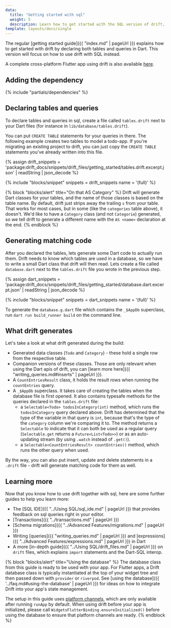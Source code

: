 ```yaml
---
data:
  title: "Getting started with sql"
  weight: 5
  description: Learn how to get started with the SQL version of drift, or how to migrate an existing project to drift.
template: layouts/docs/single
---
```


The regular [getting started guide]({{ "index.md" | pageUrl }}) explains how to get started with drift by
declaring both tables and queries in Dart. This version will focus on how to use drift with SQL instead.

A complete cross-platform Flutter app using drift is also available [here](https://github.com/simolus3/drift/tree/develop/examples/app).

## Adding the dependency

{% include "partials/dependencies" %}

## Declaring tables and queries

To declare tables and queries in sql, create a file called `tables.drift`
next to your Dart files (for instance in `lib/database/tables.drift`).

You can put `CREATE TABLE` statements for your queries in there.
The following example creates two tables to model a todo-app. If you're
migrating an existing project to drift, you can just copy the `CREATE TABLE`
statements you've already written into this file.

{% assign drift_snippets = 'package:drift_docs/snippets/drift_files/getting_started/tables.drift.excerpt.json' | readString | json_decode %}

{% include "blocks/snippet" snippets = drift_snippets name = '(full)' %}

{% block "blocks/alert" title="On that AS Category" %}
Drift will generate Dart classes for your tables, and the name of those
classes is based on the table name. By default, drift just strips away
the trailing `s` from your table. That works for most cases, but in some
(like the `categories` table above), it doesn't. We'd like to have a
`Category` class (and not `Categorie`) generated, so we tell drift to
generate a different name with the `AS <name>` declaration at the end.
{% endblock %}

## Generating matching code

After you declared the tables, lets generate some Dart code to actually
run them. Drift needs to know which tables are used in a database, so we
have to write a small Dart class that drift will then read. Lets create
a file called `database.dart` next to the `tables.drift` file you wrote
in the previous step.

{% assign dart_snippets = 'package:drift_docs/snippets/drift_files/getting_started/database.dart.excerpt.json' | readString | json_decode %}

{% include "blocks/snippet" snippets = dart_snippets name = '(full)' %}

To generate the `database.g.dart` file which contains the `_$AppDb`
superclass, run `dart run build_runner build` on the command
line.

## What drift generates

Let's take a look at what drift generated during the build:

- Generated data classes (`Todo` and `Category`) - these hold a single
  row from the respective table.
- Companion versions of these classes. Those are only relevant when 
  using the Dart apis of drift, you can [learn more here]({{ "writing_queries.md#inserts" | pageUrl }}).
- A `CountEntriesResult` class, it holds the result rows when running the
  `countEntries` query.
- A `_$AppDb` superclass. It takes care of creating the tables when
  the database file is first opened. It also contains typesafe methods
  for the queries declared in the `tables.drift` file:
  - a `Selectable<Todo> todosInCategory(int)` method, which runs the
    `todosInCategory` query declared above. Drift has determined that the
    type of the variable in that query is `int`, because that's the type
    of the `category` column we're comparing it to.
    The method returns a `Selectable` to indicate that it can both be
    used as a regular query (`Selectable.get` returns a `Future<List<Todo>>`)
    or as an auto-updating stream (by using `.watch` instead of `.get()`).
  - a `Selectable<CountEntriesResult> countEntries()` method, which runs
    the other query when used.

By the way, you can also put insert, update and delete statements in
a `.drift` file - drift will generate matching code for them as well.

## Learning more

Now that you know how to use drift together with sql, here are some
further guides to help you learn more:

- The [SQL IDE]({{ "../Using SQL/sql_ide.md" | pageUrl }}) that provides feedback on sql queries right in your editor.
- [Transactions]({{ "../transactions.md" | pageUrl }})
- [Schema migrations]({{ "../Advanced Features/migrations.md" | pageUrl }})
- Writing [queries]({{ "writing_queries.md" | pageUrl }}) and
  [expressions]({{ "../Advanced Features/expressions.md" | pageUrl }}) in Dart
- A more [in-depth guide]({{ "../Using SQL/drift_files.md" | pageUrl }})
  on `drift` files, which explains `import` statements and the Dart-SQL interop.

{% block "blocks/alert" title="Using the database" %}
The database class from this guide is ready to be used with your app.
For Flutter apps, a Drift database class is typically instantiated at the top of your widget tree
and then passed down with `provider` or `riverpod`.
See [using the database]({{ '../faq.md#using-the-database' | pageUrl }}) for ideas on how to integrate
Drift into your app's state management.

The setup in this guide uses [platform channels](https://flutter.dev/docs/development/platform-integration/platform-channels),
which are only available after running `runApp` by default.
When using drift before your app is initialized, please call `WidgetsFlutterBinding.ensureInitialized()` before using
the database to ensure that platform channels are ready.
{% endblock %}
